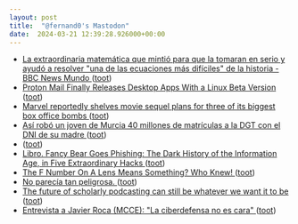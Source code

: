 ```yaml
---
layout: post
title:  "@fernand0's Mastodon"
date:  2024-03-21 12:39:28.926000+00:00
---
```

*  [La extraordinaria matemática que mintió para que la tomaran en serio y ayudó a resolver "una de las ecuaciones más difíciles" de la historia - BBC News Mundo ](https://www.bbc.com/mundo/noticias-4326498) ([toot](https://mastodon.social/@fernand0/112133719255277797))
*  [Proton Mail Finally Releases Desktop Apps With a Linux Beta Version ](https://news.itsfoss.com/proton-mail-linux-beta) ([toot](https://mastodon.social/@fernand0/112133353748816008))
*  [Marvel reportedly shelves movie sequel plans for three of its biggest box office bombs ](https://www.techradar.com/streaming/entertainment/marvel-reportedly-shelves-movie-sequel-plans-for-three-of-its-biggest-box-office-bomb) ([toot](https://mastodon.social/@fernand0/112133247279606304))
*  [Así robó un joven de Murcia 40 millones de matrículas a la DGT con el DNI de su madre ](https://www.elconfidencial.com/tecnologia/2024-03-14/dgt-matriculas-ciberataque-hackeo-murcia-menor_3846634) ([toot](https://mastodon.social/@fernand0/112132935548871269))
*  [ ](https://mastodon.la/@AmbrosTheGreat) ([toot](https://mastodon.social/@fernand0/112132187797600279))
*  [Libro. Fancy Bear Goes Phishing: The Dark History of the Information Age, in Five Extraordinary Hacks ](https://fotografiasenmovimiento.wordpress.com/2024/03/20/libro-fancy-bear-goes-phishing-the-dark-history-of-the-information-age-in-five-extraordinary-hacks) ([toot](https://mastodon.social/@fernand0/112131336018202776))
*  [The F Number On A Lens Means Something? Who Knew! ](https://hackaday.com/2024/03/18/the-f-number-on-a-lens-means-something-who-knew) ([toot](https://mastodon.social/@fernand0/112131248820215871))
*  [No parecía tan peligrosa. ](https://avecesunafoto.wordpress.com/2024/03/20/no-parecia-tan-peligrosa) ([toot](https://mastodon.social/@fernand0/112129485533101578))
*  [The future of scholarly podcasting can still be whatever we want it to be  ](https://blogs.lse.ac.uk/impactofsocialsciences/2023/06/14/the-future-of-scholarly-podcasting-can-still-be-whatever-we-want-it-to-be/) ([toot](https://mastodon.social/@fernand0/112129483449343283))
*  [Entrevista a Javier Roca (MCCE): "La ciberdefensa no es cara" ](https://www.redseguridad.com/entrevistas/javier-roca-mcce-la-ciberdefensa-no-es-cara-lo-caro-es-no-tenerla_20240311.htm) ([toot](https://mastodon.social/@fernand0/112129123720869635))

